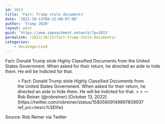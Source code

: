 ```yaml
---
id: 1013
title: 'Fact: Trump stole documents'
date: '2022-10-13T09:22:00-07:00'
author: 'Trump 2020'
layout: post
guid: 'https://www.impeachment.network/?p=1013'
permalink: /2022/10/13/fact-trump-stole-documents/
categories:
    - Uncategorized
---
```


Fact: Donald Trump stole Highly Classified Documents from the United States Government. When asked for their return, he directed an aide to hide them. He will be Indicted for that.

<figure class="wp-block-embed is-type-rich is-provider-twitter wp-block-embed-twitter"><div class="wp-block-embed__wrapper">> Fact: Donald Trump stole Highly Classified Documents from the United States Government. When asked for their return, he directed an aide to hide them. He will be Indicted for that.
> 
> — Rob Reiner (@robreiner) [October 13, 2022](https://twitter.com/robreiner/status/1580560914989780993?ref_src=twsrc%5Etfw)

<script async="" charset="utf-8" src="https://platform.twitter.com/widgets.js"></script></div></figure>Source: Rob Reiner via Twitter